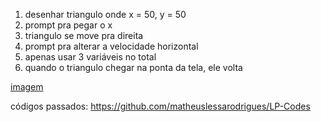1. desenhar triangulo onde x = 50, y = 50
2. prompt pra pegar o x
3. triangulo se move pra direita
4. prompt pra alterar a velocidade horizontal
5. apenas usar 3 variáveis no total
6. quando o triangulo chegar na ponta da tela, ele volta

[imagem](https://imgur.com/a/NIpRY)

códigos passados: https://github.com/matheuslessarodrigues/LP-Codes
